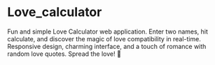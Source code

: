 # Love_calculator
Fun and simple Love Calculator web application. Enter two names, hit calculate, and discover the magic of love compatibility in real-time. Responsive design, charming interface, and a touch of romance with random love quotes. Spread the love! 💑
